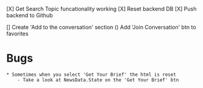[X] Get Search Topic funcationality working
[X] Reset backend DB
[X] Push backend to Github

[] Create 'Add to the conversation' section
    () Add 'Join Conversation' btn to favorites

# Bugs
    * Sometimes when you select 'Get Your Brief' the html is reset
        - Take a look at NewsData.State on the 'Get Your Brief' btn

